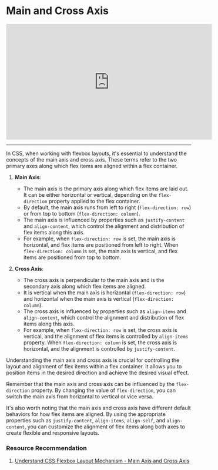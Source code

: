 # Main and Cross Axis

<iframe width="560" height="315" src="https://www.youtube-nocookie.com/embed/8vcSr1yVvXQ" title="YouTube video player" frameborder="0" allow="accelerometer; autoplay; clipboard-write; encrypted-media; gyroscope; picture-in-picture; web-share" allowfullscreen></iframe>

---

In CSS, when working with flexbox layouts, it's essential to understand the concepts of the main axis and cross axis. These terms refer to the two primary axes along which flex items are aligned within a flex container.

1. **Main Axis**:

   - The main axis is the primary axis along which flex items are laid out. It can be either horizontal or vertical, depending on the `flex-direction` property applied to the flex container.
   - By default, the main axis runs from left to right (`flex-direction: row`) or from top to bottom (`flex-direction: column`).
   - The main axis is influenced by properties such as `justify-content` and `align-content`, which control the alignment and distribution of flex items along this axis.
   - For example, when `flex-direction: row` is set, the main axis is horizontal, and flex items are positioned from left to right. When `flex-direction: column` is set, the main axis is vertical, and flex items are positioned from top to bottom.

2. **Cross Axis**:
   - The cross axis is perpendicular to the main axis and is the secondary axis along which flex items are aligned.
   - It is vertical when the main axis is horizontal (`flex-direction: row`) and horizontal when the main axis is vertical (`flex-direction: column`).
   - The cross axis is influenced by properties such as `align-items` and `align-content`, which control the alignment and distribution of flex items along this axis.
   - For example, when `flex-direction: row` is set, the cross axis is vertical, and the alignment of flex items is controlled by `align-items` property. When `flex-direction: column` is set, the cross axis is horizontal, and the alignment is controlled by `justify-content`.

Understanding the main axis and cross axis is crucial for controlling the layout and alignment of flex items within a flex container. It allows you to position items in the desired direction and achieve the desired visual effect.

Remember that the main axis and cross axis can be influenced by the `flex-direction` property. By changing the value of `flex-direction`, you can switch the main axis from horizontal to vertical or vice versa.

It's also worth noting that the main axis and cross axis have different default behaviors for how flex items are aligned. By using the appropriate properties such as `justify-content`, `align-items`, `align-self`, and `align-content`, you can customize the alignment of flex items along both axes to create flexible and responsive layouts.

### Resource Recommendation

1. <a href="https://youtu.be/8EG8kbH0P88" target="_blank">Understand CSS Flexbox Layout Mechanism - Main Axis and Cross Axis</a>
